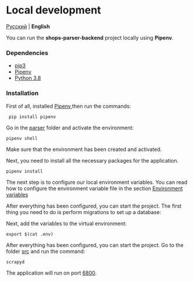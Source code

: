 # Local development

[Русский](../ru/first_start.md) | **English**

You can run the **shops-parser-backend** project locally using **Pipenv**.

### Dependencies

* [pip3](https://github.com/pypa/pip)
* [Pipenv](https://pypi.org/project/pipenv/)
* [Python 3.8](https://www.ics.uci.edu/~pattis/common/handouts/pythoneclipsejava/python.html)

### Installation

First of all, installed [Pipenv](https://pypi.org/project/pipenv/),then run the commands:

     pip install pipenv
     
Go in the [parser](../../docker/parser) folder and activate the environment:

    pipenv shell

Make sure that the environment has been created and activated.

Next, you need to install all the necessary packages for the application.

    pipenv install
    
The next step is to configure our local environment variables. 
You can read how to configure the environment variable file in the section [Environment variables](enviroment.md)

After everything has been configured, you can start the project. The first thing you need to do is perform migrations
to set up a database:

Next, add the variables to the virtual environment:

    export $(cat .env)

After everything has been configured, you can start the project. Go to the folder [src](../../src) and run the command:

    scrapyd

The application will run on port [6800](http://localhost:6800).